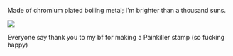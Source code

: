 Made of chromium plated boiling metal; I'm brighter than a thousand suns.

![](https://media.discordapp.net/attachments/1125645005365710859/1155475144475693056/Untitled135_20230914061256.png?width=89&height=50) 

Everyone say thank you to my bf for making a Painkiller stamp (so fucking happy)
